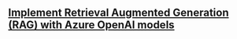 ## [Implement Retrieval Augmented Generation (RAG) with Azure OpenAI models](https://learn.microsoft.com/en-us/training/modules/use-own-data-azure-openai/?source=docs)
